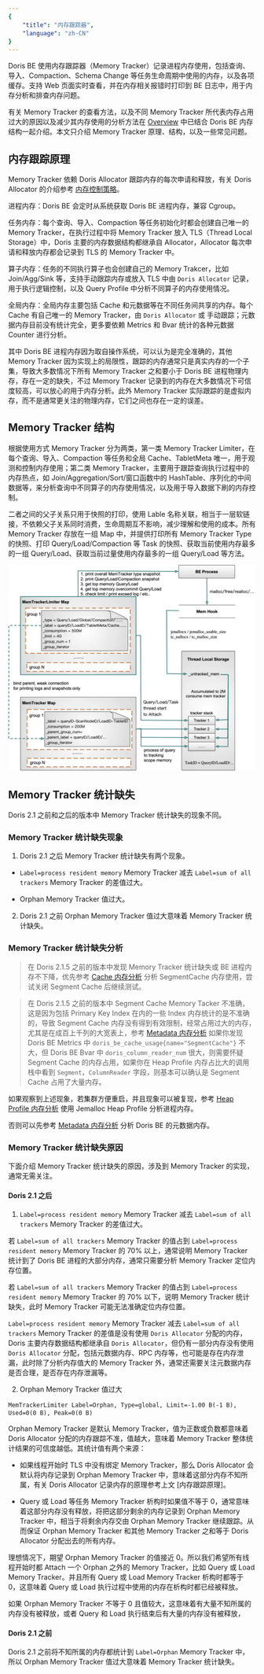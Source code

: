 ```yaml
---
{
    "title": "内存跟踪器",
    "language": "zh-CN"
}
---
```


Doris BE 使用内存跟踪器（Memory Tracker）记录进程内存使用，包括查询、导入、Compaction、Schema Change 等任务生命周期中使用的内存，以及各项缓存。支持 Web 页面实时查看，并在内存相关报错时打印到 BE 日志中，用于内存分析和排查内存问题。

有关 Memory Tracker 的查看方法，以及不同 Memory Tracker 所代表内存占用过大的原因以及减少其内存使用的分析方法在 [Overview](./../overview.md) 中已结合 Doris BE 内存结构一起介绍。本文只介绍 Memory Tracker 原理、结构，以及一些常见问题。

## 内存跟踪原理

Memory Tracker 依赖 Doris Allocator 跟踪内存的每次申请和释放，有关 Doris Allocator 的介绍参考 [内存控制策略](./memory-control-strategy.md)。

进程内存：Doris BE 会定时从系统获取 Doris BE 进程内存，兼容 Cgroup。

任务内存：每个查询、导入、Compaction 等任务初始化时都会创建自己唯一的 Memory Tracker，在执行过程中将 Memory Tracker 放入 TLS（Thread Local Storage）中，Doris 主要的内存数据结构都继承自 Allocator，Allocator 每次申请和释放内存都会记录到 TLS 的 Memory Tracker 中。

算子内存：任务的不同执行算子也会创建自己的 Memory Trakcer，比如 Join/Agg/Sink 等，支持手动跟踪内存或放入 TLS 中由 `Doris Allocator` 记录，用于执行逻辑控制，以及 Query Profile 中分析不同算子的内存使用情况。

全局内存：全局内存主要包括 Cache 和元数据等在不同任务间共享的内存。每个 Cache 有自己唯一的 Memory Tracker，由 `Doris Allocator` 或 手动跟踪；元数据内存目前没有统计完全，更多要依赖 Metrics 和 Bvar 统计的各种元数据 Counter 进行分析。

其中 Doris BE 进程内存因为取自操作系统，可以认为是完全准确的，其他 Memory Tracker 因为实现上的局限性，跟踪的内存通常只是真实内存的一个子集，导致大多数情况下所有 Memory Tracker 之和要小于 Doris BE 进程物理内存，存在一定的缺失，不过 Memory Tracker 记录到的内存在大多数情况下可信度较高，可以放心的用于内存分析。此外 Memory Tracker 实际跟踪的是虚拟内存，而不是通常更关注的物理内存，它们之间也存在一定的误差。

## Memory Tracker 结构

根据使用方式 Memory Tracker 分为两类，第一类 Memory Tracker Limiter，在每个查询、导入、Compaction 等任务和全局 Cache、TabletMeta 唯一，用于观测和控制内存使用；第二类 Memory Tracker，主要用于跟踪查询执行过程中的内存热点，如 Join/Aggregation/Sort/窗口函数中的 HashTable、序列化的中间数据等，来分析查询中不同算子的内存使用情况，以及用于导入数据下刷的内存控制。

二者之间的父子关系只用于快照的打印，使用 Lable 名称关联，相当于一层软链接，不依赖父子关系同时消费，生命周期互不影响，减少理解和使用的成本。所有 Memory Tracker 存放在一组 Map 中，并提供打印所有 Memory Tracker Type 的快照、打印 Query/Load/Compaction  等 Task 的快照、获取当前使用内存最多的一组 Query/Load、获取当前过量使用内存最多的一组 Query/Load 等方法。

![Memory Tracker Implement](/images/memory-tracker-implement.png)

## Memory Tracker 统计缺失

Doris 2.1 之前和之后的版本中 Memory Tracker 统计缺失的现象不同。

### Memory Tracker 统计缺失现象

1. Doris 2.1 之后 Memory Tracker 统计缺失有两个现象。

- `Label=process resident memory` Memory Tracker 减去 `Label=sum of all trackers` Memory Tracker 的差值过大。

- Orphan Memory Tracker 值过大。

2. Doris 2.1 之前 Orphan Memory Tracker 值过大意味着 Memory Tracker 统计缺失。

### Memory Tracker 统计缺失分析

> 在 Doris 2.1.5 之前的版本中发现 Memory Tracker 统计缺失或 BE 进程内存不下降，优先参考 [Cache 内存分析](./../memory-analysis/doris-cache-memory-analysis.md) 分析 SegmentCache 内存使用，尝试关闭 Segment Cache 后继续测试。

> 在 Doris 2.1.5 之前的版本中 Segment Cache Memory Tacker 不准确，这是因为包括 Primary Key Index 在内的一些 Index 内存统计的是不准确的，导致 Segment Cache 内存没有得到有效限制，经常占用过大的内存，尤其是在成百上千列的大宽表上，参考 [Metadata 内存分析](./../memory-analysis/metadata-memory-analysis.md) 如果你发现 Doris BE Metrics 中 `doris_be_cache_usage{name="SegmentCache"}` 不大，但 Doris BE Bvar 中 `doris_column_reader_num` 很大，则需要怀疑 Segment Cache 的内存占用，如果你在 Heap Profile 内存占比大的调用栈中看到 `Segment`，`ColumnReader` 字段，则基本可以确认是 Segment Cache 占用了大量内存。

如果观察到上述现象，若集群方便重启，并且现象可以被复现，参考 [Heap Profile 内存分析](./../memory-analysis/heap-profile-memory-analysis.md) 使用 Jemalloc Heap Profile 分析进程内存。

否则可以先参考 [Metadata 内存分析](./../memory-analysis/metadata-memory-analysis.md) 分析 Doris BE 的元数据内存。

### Memory Tracker 统计缺失原因

下面介绍 Memory Tracker 统计缺失的原因，涉及到 Memory Tracker 的实现，通常无需关注。

#### Doris 2.1 之后

1. `Label=process resident memory` Memory Tracker 减去 `Label=sum of all trackers` Memory Tracker 的差值过大。

若 `Label=sum of all trackers` Memory Tracker 的值占到 `Label=process resident memory` Memory Tracker 的 70% 以上，通常说明 Memory Tracker 统计到了 Doris BE 进程的大部分内存，通常只需要分析 Memory Tracker 定位内存位置。

若 `Label=sum of all trackers` Memory Tracker 的值占到 `Label=process resident memory` Memory Tracker 的 70% 以下，说明 Memory Tracker 统计缺失，此时 Memory Tracker 可能无法准确定位内存位置。

`Label=process resident memory` Memory Tracker 减去 `Label=sum of all trackers` Memory Tracker 的差值是没有使用 `Doris Allocator` 分配的内存，Doris 主要内存数据结构都继承自 `Doris Allocator`，但仍有一部分内存没有使用 `Doris Allocator` 分配，包括元数据内存、RPC 内存等，也可能是存在内存泄漏，此时除了分析内存值大的 Memory Tracker 外，通常还需要关注元数据内存是否合理，是否存在内存泄漏等。

2. Orphan Memory Tracker 值过大

```
MemTrackerLimiter Label=Orphan, Type=global, Limit=-1.00 B(-1 B), Used=0(0 B), Peak=0(0 B)
```

Orphan Memory Tracker 是默认 Memory Tracker，值为正数或负数都意味着 Doris Allocator 分配的内存跟踪不准，值越大，意味着 Memory Tracker 整体统计结果的可信度越低。其统计值有两个来源：

- 如果线程开始时 TLS 中没有绑定 Memory Tracker，那么 Doris Allocator 会默认将内存记录到 Orphan Memory Tracker 中，意味着这部分内存不知所属，有关 Doris Allocator 记录内存的原理参考上文 [内存跟踪原理]。

- Query 或 Load 等任务 Memory Tracker 析构时如果值不等于 0，通常意味着这部分内存没有释放，将把这部分剩余的内存记录到 Orphan Memory Tracker 中，相当于将剩余内存交由 Orphan Memory Tracker 继续跟踪。从而保证 Orphan Memory Tracker 和其他 Memory Tracker 之和等于 Doris Allocator 分配出去的所有内存。

理想情况下，期望 Orphan Memory Tracker 的值接近 0。所以我们希望所有线程开始时都 Attach 一个 Orphan 之外的 Memory Tracker，比如 Query 或 Load Memory Tracker。并且所有 Query 或 Load Memory Tracker 析构时都等于 0，这意味着 Query 或 Load 执行过程中使用的内存在析构时都已经被释放。

如果 Orphan Memory Tracker 不等于 0 且值较大，这意味着有大量不知所属的内存没有被释放，或者 Query 和 Load 执行结束后有大量的内存没有被释放，

#### Doris 2.1 之前

Doris 2.1 之前将不知所属的内存都统计到 `Label=Orphan` Memory Tracker 中，所以 Orphan Memory Tracker 值过大意味着 Memory Tracker 统计缺失。
